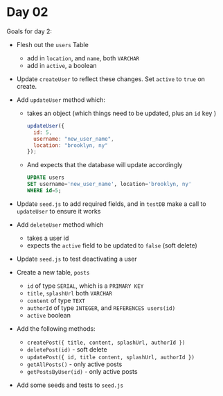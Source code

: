 # Day 02

Goals for day 2:

- Flesh out the `users` Table
  - add in `location`, and `name`, both `VARCHAR`
  - add in `active`, a boolean

- Update `createUser` to reflect these changes. Set `active` to `true` on create.

- Add `updateUser` method which:
  - takes an object (which things need to be updated, plus an `id` key )

      ```js
      updateUser({
        id: 5,
        username: "new_user_name",
        location: "brooklyn, ny"
      });
      ```

  - And expects that the database will update accordingly

      ```sql
      UPDATE users
      SET username='new_user_name', location='brooklyn, ny'
      WHERE id=5;
      ```

- Update `seed.js` to add required fields, and in `testDB` make a call to `updateUser` to ensure it works

- Add `deleteUser` method which
  - takes a user id
  - expects the `active` field to be updated to `false` (soft delete)

- Update `seed.js` to test deactivating a user

- Create a new table, `posts`
  - `id` of type `SERIAL`, which is a `PRIMARY KEY`
  - `title`, `splashUrl` both `VARCHAR`
  - `content` of type `TEXT`
  - `authorId` of type `INTEGER`, and `REFERENCES users(id)`
  - `active` boolean

- Add the following methods:
  - `createPost({ title, content, splashUrl, authorId })`
  - `deletePost(id)` - soft delete
  - `updatePost({ id, title content, splashUrl, authorId })`
  - `getAllPosts()` - only active posts
  - `getPostsByUser(id)` - only active posts

- Add some seeds and tests to `seed.js`
